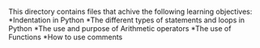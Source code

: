 This directory contains files that achive the following learning objectives:
*Indentation in Python
*The different types of statements and loops in Python
*The use and purpose of Arithmetic operators
*The use of Functions
*How to use comments 
